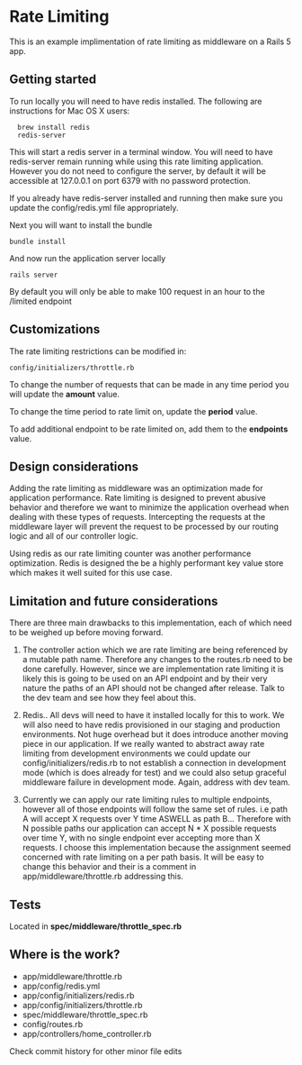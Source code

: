 # Rate Limiting
This is an example implimentation of rate limiting as middleware on a Rails 5 app.

## Getting started

To run locally you will need to have redis installed. The following are instructions for Mac OS X users:

```
  brew install redis
  redis-server
```

This will start a redis server in a terminal window. You will need to have redis-server remain running while using this rate limiting application. However you do not need to configure the server, by default it will be accessible at 127.0.0.1 on port 6379 with no password protection.

If you already have redis-server installed and running then make sure you update the config/redis.yml file appropriately.

Next you will want to install the bundle

```
bundle install
```

And now run the application server locally

```
rails server
```

By default you will only be able to make 100 request in an hour to the /limited endpoint

## Customizations
The rate limiting restrictions can be modified in:

```
config/initializers/throttle.rb
```

To change the number of requests that can be made in any time period you will update the **amount** value.

To change the time period to rate limit on, update the **period** value.

To add additional endpoint to be rate limited on, add them to the **endpoints** value.

## Design considerations
Adding the rate limiting as middleware was an optimization made for application performance. Rate limiting is designed to prevent abusive behavior and therefore we want to minimize the application overhead when dealing with these types of requests. Intercepting the requests at the middleware layer will prevent the request to be processed by our routing logic and all of our controller logic.

Using redis as our rate limiting counter was another performance optimization. Redis is designed the be a highly performant key value store which makes it well suited for this use case.

## Limitation and future considerations
There are three main drawbacks to this implementation, each of which need to be weighed up before moving forward.

1. The controller action which we are rate limiting are being referenced by a mutable path name. Therefore any changes to the routes.rb need to be done carefully. However, since we are implementation rate limiting it is likely this is going to be used on an API endpoint and by their very nature the paths of an API should not be changed after release. Talk to the dev team and see how they feel about this.

2. Redis.. All devs will need to have it installed locally for this to work. We will also need to have redis provisioned in our staging and production environments. Not huge overhead but it does introduce another moving piece in our application.  If we really wanted to abstract away rate limiting from development environments we could update our config/initializers/redis.rb to not establish a connection in development mode (which is does already for test) and we could also setup graceful middleware failure in development mode. Again, address with dev team.

3. Currently we can apply our rate limiting rules to multiple endpoints, however all of those endpoints will follow the same set of rules. i.e path A will accept X requests over Y time ASWELL as path B... Therefore with N possible paths our application can accept N * X possible requests over time Y, with no single endpoint ever accepting more than X requests. I choose this implementation because the assignment seemed concerned with rate limiting on a per path basis. It will be easy to change this behavior and their is a comment in app/middleware/throttle.rb addressing this.

## Tests

Located in **spec/middleware/throttle_spec.rb**

## Where is the work?
* app/middleware/throttle.rb
* app/config/redis.yml
* app/config/initializers/redis.rb
* app/config/initializers/throttle.rb
* spec/middleware/throttle_spec.rb
* config/routes.rb
* app/controllers/home_controller.rb

Check commit history for other minor file edits
